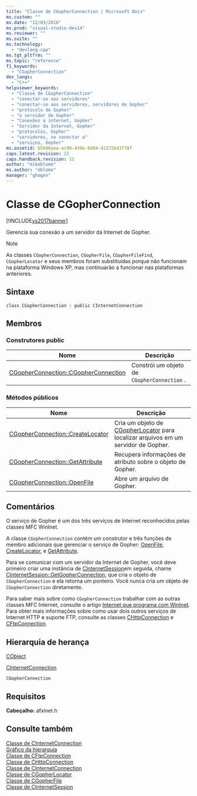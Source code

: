 ```yaml
---
title: "Classe de CGopherConnection | Microsoft Docs"
ms.custom: ""
ms.date: "12/03/2016"
ms.prod: "visual-studio-dev14"
ms.reviewer: ""
ms.suite: ""
ms.technology: 
  - "devlang-cpp"
ms.tgt_pltfrm: ""
ms.topic: "reference"
f1_keywords: 
  - "CGopherConnection"
dev_langs: 
  - "C++"
helpviewer_keywords: 
  - "Classe de CGopherConnection"
  - "conectar-se aos servidores"
  - "conectar-se aos servidores, servidores de Gopher"
  - "protocolo de Gopher"
  - "o servidor de Gopher"
  - "Conexões a internet, Gopher"
  - "Servidor da Internet, Gopher"
  - "protocolos, Gopher"
  - "servidores, se conectar a"
  - "serviços, Gopher"
ms.assetid: b5b96aea-ac99-430e-bd84-d1372b43f78f
caps.latest.revision: 21
caps.handback.revision: 11
author: "mikeblome"
ms.author: "mblome"
manager: "ghogen"
---
```

# Classe de CGopherConnection
[!INCLUDE[vs2017banner](../../assembler/inline/includes/vs2017banner.md)]

Gerencia sua conexão a um servidor da Internet de Gopher.  
  
> [!NOTE]
>  As classes `CGopherConnection`, `CGopherFile`, `CGopherFileFind`, `CGopherLocator` e seus membros foram substituídas porque não funcionam na plataforma Windows XP, mas continuarão a funcionar nas plataformas anteriores.  
  
## Sintaxe  
  
```  
class CGopherConnection : public CInternetConnection  
```  
  
## Membros  
  
### Construtores public  
  
|Nome|Descrição|  
|----------|---------------|  
|[CGopherConnection::CGopherConnection](../Topic/CGopherConnection::CGopherConnection.md)|Constrói um objeto de `CGopherConnection` .|  
  
### Métodos públicos  
  
|Nome|Descrição|  
|----------|---------------|  
|[CGopherConnection::CreateLocator](../Topic/CGopherConnection::CreateLocator.md)|Cria um objeto de [CGopherLocator](../Topic/CGopherLocator%20Class.md) para localizar arquivos em um servidor de Gopher.|  
|[CGopherConnection::GetAttribute](../Topic/CGopherConnection::GetAttribute.md)|Recupera informações de atributo sobre o objeto de Gopher.|  
|[CGopherConnection::OpenFile](../Topic/CGopherConnection::OpenFile.md)|Abre um arquivo de Gopher.|  
  
## Comentários  
 O serviço de Gopher é um dos três serviços de Internet reconhecidos pelas classes MFC WinInet.  
  
 A classe `CGopherConnection` contém um construtor e três funções de membro adicionais que gerenciar o serviço de Gopher: [OpenFile](../Topic/CGopherConnection::OpenFile.md), [CreateLocator](../Topic/CGopherConnection::CreateLocator.md), e [GetAttribute](../Topic/CGopherConnection::GetAttribute.md).  
  
 Para se comunicar com um servidor da Internet de Gopher, você deve primeiro criar uma instância de [CInternetSession](../Topic/CInternetSession%20Class.md)em seguida, chame [CInternetSession::GetGopherConnection](../Topic/CInternetSession::GetGopherConnection.md), que cria o objeto de `CGopherConnection` e ela retorna um ponteiro.  Você nunca cria um objeto de `CGopherConnection` diretamente.  
  
 Para saber mais sobre como `CGopherConnection` trabalhar com as outras classes MFC Internet, consulte o artigo [Internet que programa com WinInet](../../mfc/win32-internet-extensions-wininet.md).  Para obter mais informações sobre como usar dois outros serviços de Internet HTTP e suporte FTP, consulte as classes [CHttpConnection](../../mfc/reference/chttpconnection-class.md) e [CFtpConnection](../../mfc/reference/cftpconnection-class.md).  
  
## Hierarquia de herança  
 [CObject](../Topic/CObject%20Class.md)  
  
 [CInternetConnection](../Topic/CInternetConnection%20Class.md)  
  
 `CGopherConnection`  
  
## Requisitos  
 **Cabeçalho:** afxinet.h  
  
## Consulte também  
 [Classe de CInternetConnection](../Topic/CInternetConnection%20Class.md)   
 [Gráfico da hierarquia](../../mfc/hierarchy-chart.md)   
 [Classe de CFtpConnection](../../mfc/reference/cftpconnection-class.md)   
 [Classe de CHttpConnection](../../mfc/reference/chttpconnection-class.md)   
 [Classe de CInternetConnection](../Topic/CInternetConnection%20Class.md)   
 [Classe de CGopherLocator](../Topic/CGopherLocator%20Class.md)   
 [Classe de CGopherFile](../../mfc/reference/cgopherfile-class.md)   
 [Classe de CInternetSession](../Topic/CInternetSession%20Class.md)